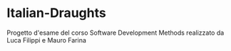 # Italian-Draughts
Progetto d'esame del corso Software Development Methods realizzato da Luca Filippi e Mauro Farina
